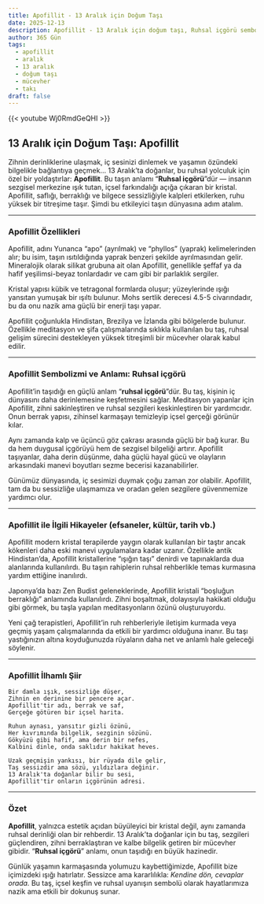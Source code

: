 ```yaml
---
title: Apofillit - 13 Aralık için Doğum Taşı
date: 2025-12-13
description: Apofillit - 13 Aralık için doğum taşı, Ruhsal içgörü sembolü. Bu özel taşın derin anlamını öğrenin.
author: 365 Gün
tags:
  - apofillit
  - aralık
  - 13 aralık
  - doğum taşı
  - mücevher
  - takı
draft: false
---
```


{{< youtube Wj0RmdGeQHI >}}

## 13 Aralık için Doğum Taşı: Apofillit

Zihnin derinliklerine ulaşmak, iç sesinizi dinlemek ve yaşamın özündeki bilgelikle bağlantıya geçmek... 13 Aralık’ta doğanlar, bu ruhsal yolculuk için özel bir yoldaştırlar: **Apofillit**. Bu taşın anlamı “**Ruhsal içgörü**”dür — insanın sezgisel merkezine ışık tutan, içsel farkındalığı açığa çıkaran bir kristal. Apofillit, saflığı, berraklığı ve bilgece sessizliğiyle kalpleri etkilerken, ruhu yüksek bir titreşime taşır. Şimdi bu etkileyici taşın dünyasına adım atalım.

---

### Apofillit Özellikleri

Apofillit, adını Yunanca “apo” (ayrılmak) ve “phyllos” (yaprak) kelimelerinden alır; bu isim, taşın ısıtıldığında yaprak benzeri şekilde ayrılmasından gelir. Mineralojik olarak silikat grubuna ait olan Apofillit, genellikle şeffaf ya da hafif yeşilimsi-beyaz tonlardadır ve cam gibi bir parlaklık sergiler.

Kristal yapısı kübik ve tetragonal formlarda oluşur; yüzeylerinde ışığı yansıtan yumuşak bir ışıltı bulunur. Mohs sertlik derecesi 4.5-5 civarındadır, bu da onu nazik ama güçlü bir enerji taşı yapar.

Apofillit çoğunlukla Hindistan, Brezilya ve İzlanda gibi bölgelerde bulunur. Özellikle meditasyon ve şifa çalışmalarında sıklıkla kullanılan bu taş, ruhsal gelişim sürecini destekleyen yüksek titreşimli bir mücevher olarak kabul edilir.

---

### Apofillit Sembolizmi ve Anlamı: Ruhsal içgörü

Apofillit’in taşıdığı en güçlü anlam “**ruhsal içgörü**”dür. Bu taş, kişinin iç dünyasını daha derinlemesine keşfetmesini sağlar. Meditasyon yapanlar için Apofillit, zihni sakinleştiren ve ruhsal sezgileri keskinleştiren bir yardımcıdır. Onun berrak yapısı, zihinsel karmaşayı temizleyip içsel gerçeği görünür kılar.

Aynı zamanda kalp ve üçüncü göz çakrası arasında güçlü bir bağ kurar. Bu da hem duygusal içgörüyü hem de sezgisel bilgeliği artırır. Apofillit taşıyanlar, daha derin düşünme, daha güçlü hayal gücü ve olayların arkasındaki manevi boyutları sezme becerisi kazanabilirler.

Günümüz dünyasında, iç sesimizi duymak çoğu zaman zor olabilir. Apofillit, tam da bu sessizliğe ulaşmamıza ve oradan gelen sezgilere güvenmemize yardımcı olur.

---

### Apofillit ile İlgili Hikayeler (efsaneler, kültür, tarih vb.)

Apofillit modern kristal terapilerde yaygın olarak kullanılan bir taştır ancak kökenleri daha eski manevi uygulamalara kadar uzanır. Özellikle antik Hindistan’da, Apofillit kristallerine “ışığın taşı” denirdi ve tapınaklarda dua alanlarında kullanılırdı. Bu taşın rahiplerin ruhsal rehberlikle temas kurmasına yardım ettiğine inanılırdı.

Japonya’da bazı Zen Budist geleneklerinde, Apofillit kristali “boşluğun berraklığı” anlamında kullanılırdı. Zihni boşaltmak, dolayısıyla hakikati olduğu gibi görmek, bu taşla yapılan meditasyonların özünü oluşturuyordu.

Yeni çağ terapistleri, Apofillit’in ruh rehberleriyle iletişim kurmada veya geçmiş yaşam çalışmalarında da etkili bir yardımcı olduğuna inanır. Bu taşı yastığınızın altına koyduğunuzda rüyaların daha net ve anlamlı hale geleceği söylenir.

---

### Apofillit İlhamlı Şiir

```
Bir damla ışık, sessizliğe düşer,  
Zihnin en derinine bir pencere açar.  
Apofillit'tir adı, berrak ve saf,  
Gerçeğe götüren bir içsel harita.

Ruhun aynası, yansıtır gizli özünü,  
Her kıvrımında bilgelik, sezginin sözünü.  
Gökyüzü gibi hafif, ama derin bir nefes,  
Kalbini dinle, onda saklıdır hakikat heves.

Uzak geçmişin yankısı, bir rüyada dile gelir,  
Taş sessizdir ama sözü, yıldızlara değinir.  
13 Aralık'ta doğanlar bilir bu sesi,  
Apofillit'tir onların içgörünün adresi.
```

---

### Özet

**Apofillit**, yalnızca estetik açıdan büyüleyici bir kristal değil, aynı zamanda ruhsal derinliği olan bir rehberdir. 13 Aralık’ta doğanlar için bu taş, sezgileri güçlendiren, zihni berraklaştıran ve kalbe bilgelik getiren bir mücevher gibidir. “**Ruhsal içgörü**” anlamı, onun taşıdığı en büyük hazinedir.

Günlük yaşamın karmaşasında yolumuzu kaybettiğimizde, Apofillit bize içimizdeki ışığı hatırlatır. Sessizce ama kararlılıkla: _Kendine dön, cevaplar orada._ Bu taş, içsel keşfin ve ruhsal uyanışın sembolü olarak hayatlarımıza nazik ama etkili bir dokunuş sunar.